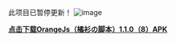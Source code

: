 此项目已暂停更新！
![image](https://gitee.com/Orange_shirt/OrangeJs/raw/master/OrangeJs_logo.png)

**[点击下载OrangeJs（橘衫の脚本）1.1.0（8）APK](https://ew5pxg.bl.files.1drv.com/y4m9er3mZtI-M3S42nQP0H3Jp0KjlmOyZxMaz0H-QP4Yaf-QLYTLWRvXgHde8EGc3u6rFhYBW7_4YOuZjWB9rSyTu2-xn-ntUj8EHvOvgIHVHcFEVwzdwSzOuo5deHAJT4VlPJVYki2Fl3JOc3r9cGZMM4jb78ugzTYd9hbcKfhJsYkg1YeVRkG1I-QF4_E78GUmZJb-KdlD06Pk2eETGVyyA)**
